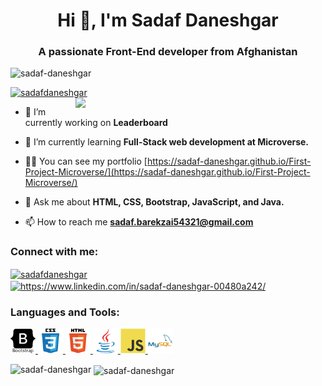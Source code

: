 <h1 align="center">Hi 👋, I'm Sadaf Daneshgar</h1>
<h3 align="center">A passionate Front-End developer from Afghanistan</h3>

<p align="left"> <img src="https://komarev.com/ghpvc/?username=sadaf-daneshgar&label=Profile%20views&color=0e75b6&style=flat" alt="sadaf-daneshgar" /> </p>

<p align="left"> <a href="https://twitter.com/sadafdaneshgar" target="blank"><img src="https://img.shields.io/twitter/follow/sadafdaneshgar?logo=twitter&style=for-the-badge" alt="sadafdaneshgar" /></a>
<img align="right" alt"Coding" width="400" src="https://user-images.githubusercontent.com/59734313/157189039-c09b3e38-9f42-42c0-ab54-14f1574190a7.gif">
 </p>

- 🔭 I’m currently working on **Leaderboard**

- 🌱 I’m currently learning **Full-Stack web development at Microverse.**

- 👨‍💻 You can see my portfolio [https://sadaf-daneshgar.github.io/First-Project-Microverse/](https://sadaf-daneshgar.github.io/First-Project-Microverse/)

- 💬 Ask me about **HTML, CSS, Bootstrap, JavaScript, and Java.**

- 📫 How to reach me **sadaf.barekzai54321@gmail.com**

<h3 align="left">Connect with me:</h3>
<p align="left">
<a href="https://twitter.com/sadafdaneshgar" target="blank"><img align="center" src="https://raw.githubusercontent.com/rahuldkjain/github-profile-readme-generator/master/src/images/icons/Social/twitter.svg" alt="sadafdaneshgar" height="30" width="40" /></a>
<a href="https://linkedin.com/in/https://www.linkedin.com/in/sadaf-daneshgar-00480a242/" target="blank"><img align="center" src="https://raw.githubusercontent.com/rahuldkjain/github-profile-readme-generator/master/src/images/icons/Social/linked-in-alt.svg" alt="https://www.linkedin.com/in/sadaf-daneshgar-00480a242/" height="30" width="40" /></a>
</p>

<h3 align="left">Languages and Tools:</h3>
<p align="left"> <a href="https://getbootstrap.com" target="_blank" rel="noreferrer"> <img src="https://raw.githubusercontent.com/devicons/devicon/master/icons/bootstrap/bootstrap-plain-wordmark.svg" alt="bootstrap" width="40" height="40"/> </a> <a href="https://www.w3schools.com/css/" target="_blank" rel="noreferrer"> <img src="https://raw.githubusercontent.com/devicons/devicon/master/icons/css3/css3-original-wordmark.svg" alt="css3" width="40" height="40"/> </a> <a href="https://www.w3.org/html/" target="_blank" rel="noreferrer"> <img src="https://raw.githubusercontent.com/devicons/devicon/master/icons/html5/html5-original-wordmark.svg" alt="html5" width="40" height="40"/> </a> <a href="https://www.java.com" target="_blank" rel="noreferrer"> <img src="https://raw.githubusercontent.com/devicons/devicon/master/icons/java/java-original.svg" alt="java" width="40" height="40"/> </a> <a href="https://developer.mozilla.org/en-US/docs/Web/JavaScript" target="_blank" rel="noreferrer"> <img src="https://raw.githubusercontent.com/devicons/devicon/master/icons/javascript/javascript-original.svg" alt="javascript" width="40" height="40"/> </a> <a href="https://www.mysql.com/" target="_blank" rel="noreferrer"> <img src="https://raw.githubusercontent.com/devicons/devicon/master/icons/mysql/mysql-original-wordmark.svg" alt="mysql" width="40" height="40"/> </a> </p>

<p><img align="left" src="https://github-readme-stats.vercel.app/api/top-langs?username=sadaf-daneshgar&show_icons=true&locale=en&layout=compact" alt="sadaf-daneshgar" /></p>

<p>&nbsp;<img align="center" src="https://github-readme-stats.vercel.app/api?username=sadaf-daneshgar&show_icons=true&locale=en" alt="sadaf-daneshgar" /></p>

